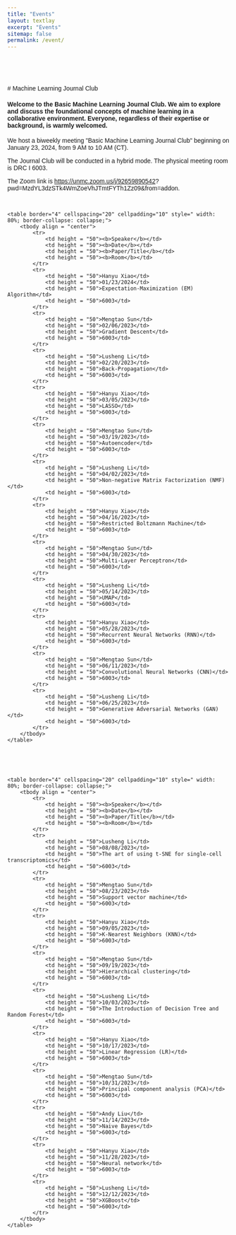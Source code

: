 ```yaml
---
title: "Events"
layout: textlay
excerpt: "Events"
sitemap: false
permalink: /event/
---
```

<br>
<br>
<br>
<br>
# Machine Learning Journal Club

#### Welcome to the Basic Machine Learning Journal Club. We aim to explore and discuss the foundational concepts of machine learning in a collaborative environment. Everyone, regardless of their expertise or background, is warmly welcomed.

We host a biweekly meeting "Basic Machine Learning Journal Club" beginning on January 23, 2024, from 9 AM to 10 AM (CT). 

The Journal Club will be conducted in a hybrid mode. The physical meeting room is DRC I 6003.

The Zoom link is <a href="https://unmc.zoom.us/j/92659890542?pwd=MzdYL3dzSTk4WmZoeVhJTmtFYTh1Zz09&from=addon" target="_blank">https://unmc.zoom.us/j/92659890542? pwd=MzdYL3dzSTk4WmZoeVhJTmtFYTh1Zz09&from=addon</a>.

<br>
<html lang="en">
<body style="font-family: Arial, sans-serif; padding: 20px;">
    
    <table border="4" cellspacing="20" cellpadding="10" style=" width: 80%; border-collapse: collapse;">
        <tbody align = "center">
            <tr>
                <td height = "50"><b>Speaker</b></td>
                <td height = "50"><b>Date</b></td>
                <td height = "50"><b>Paper/Title</b></td>
                <td height = "50"><b>Room</b></td>
            </tr>
            <tr>
                <td height = "50">Hanyu Xiao</td>
                <td height = "50">01/23/2024</td>
                <td height = "50">Expectation-Maximization (EM) Algorithm</td>
                <td height = "50">6003</td>
            </tr>
            <tr>
                <td height = "50">Mengtao Sun</td>
                <td height = "50">02/06/2023</td>
                <td height = "50">Gradient Descent</td>
                <td height = "50">6003</td>
            </tr>
            <tr>
                <td height = "50">Lusheng Li</td>
                <td height = "50">02/20/2023</td>
                <td height = "50">Back-Propagation</td>
                <td height = "50">6003</td>
            </tr>
            <tr>
                <td height = "50">Hanyu Xiao</td>
                <td height = "50">03/05/2023</td>
                <td height = "50">LASSO</td>
                <td height = "50">6003</td>
            </tr>
            <tr>
                <td height = "50">Mengtao Sun</td>
                <td height = "50">03/19/2023</td>
                <td height = "50">Autoencoder</td>
                <td height = "50">6003</td>
            </tr>
            <tr>
                <td height = "50">Lusheng Li</td>
                <td height = "50">04/02/2023</td>
                <td height = "50">Non-negative Matrix Factorization (NMF)​</td>
                <td height = "50">6003</td>
            </tr>
            <tr>
                <td height = "50">Hanyu Xiao</td>
                <td height = "50">04/16/2023</td>
                <td height = "50">Restricted Boltzmann Machine</td>
                <td height = "50">6003</td>
            </tr>
            <tr>
                <td height = "50">Mengtao Sun</td>
                <td height = "50">04/30/2023</td>
                <td height = "50">Multi-Layer Perceptron</td>
                <td height = "50">6003</td>
            </tr>
            <tr>
                <td height = "50">Lusheng Li</td>
                <td height = "50">05/14/2023</td>
                <td height = "50">UMAP​</td>
                <td height = "50">6003</td>
            </tr>
            <tr>
                <td height = "50">Hanyu Xiao</td>
                <td height = "50">05/28/2023</td>
                <td height = "50">Recurrent Neural Networks (RNN)​</td>
                <td height = "50">6003</td>
            </tr>
            <tr>
                <td height = "50">Mengtao Sun</td>
                <td height = "50">06/11/2023</td>
                <td height = "50">Convolutional Neural Networks (CNN)​</td>
                <td height = "50">6003</td>
            </tr>
            <tr>
                <td height = "50">Lusheng Li</td>
                <td height = "50">06/25/2023</td>
                <td height = "50">Generative Adversarial Networks (GAN)​</td>
                <td height = "50">6003</td>
            </tr>
        </tbody>
    </table>
</body>
</html>
<br>
<br>
<br>
<html lang="en">
<body style="font-family: Arial, sans-serif; padding: 20px;">
    
    <table border="4" cellspacing="20" cellpadding="10" style=" width: 80%; border-collapse: collapse;">
        <tbody align = "center">
            <tr>
                <td height = "50"><b>Speaker</b></td>
                <td height = "50"><b>Date</b></td>
                <td height = "50"><b>Paper/Title</b></td>
                <td height = "50"><b>Room</b></td>
            </tr>
            <tr>
                <td height = "50">Lusheng Li</td>
                <td height = "50">08/08/2023</td>
                <td height = "50">The art of using t-SNE for single-cell transcriptomics</td>
                <td height = "50">6003</td>
            </tr>
            <tr>
                <td height = "50">Mengtao Sun</td>
                <td height = "50">08/23/2023</td>
                <td height = "50">Support vector machine</td>
                <td height = "50">6003</td>
            </tr>
            <tr>
                <td height = "50">Hanyu Xiao</td>
                <td height = "50">09/05/2023</td>
                <td height = "50">K-Nearest Neighbors (KNN)</td>
                <td height = "50">6003</td>
            </tr>
            <tr>
                <td height = "50">Mengtao Sun</td>
                <td height = "50">09/19/2023</td>
                <td height = "50">Hierarchical clustering</td>
                <td height = "50">6003</td>
            </tr>
            <tr>
                <td height = "50">Lusheng Li</td>
                <td height = "50">10/03/2023</td>
                <td height = "50">The Introduction of Decision Tree and Random Forest​</td>
                <td height = "50">6003</td>
            </tr>
            <tr>
                <td height = "50">Hanyu Xiao</td>
                <td height = "50">10/17/2023</td>
                <td height = "50">Linear Regression (LR)​</td>
                <td height = "50">6003</td>
            </tr>
            <tr>
                <td height = "50">Mengtao Sun</td>
                <td height = "50">10/31/2023</td>
                <td height = "50">Principal component analysis (PCA)</td>
                <td height = "50">6003</td>
            </tr>
            <tr>
                <td height = "50">Andy Liu</td>
                <td height = "50">11/14/2023</td>
                <td height = "50">Naive Bayes</td>
                <td height = "50">6003</td>
            </tr>
            <tr>
                <td height = "50">Hanyu Xiao</td>
                <td height = "50">11/28/2023</td>
                <td height = "50">Neural network​</td>
                <td height = "50">6003</td>
            </tr>
            <tr>
                <td height = "50">Lusheng Li</td>
                <td height = "50">12/12/2023</td>
                <td height = "50">XGBoost​</td>
                <td height = "50">6003</td>
            </tr>
        </tbody>
    </table>
</body>
</html>
<br>
<br>
